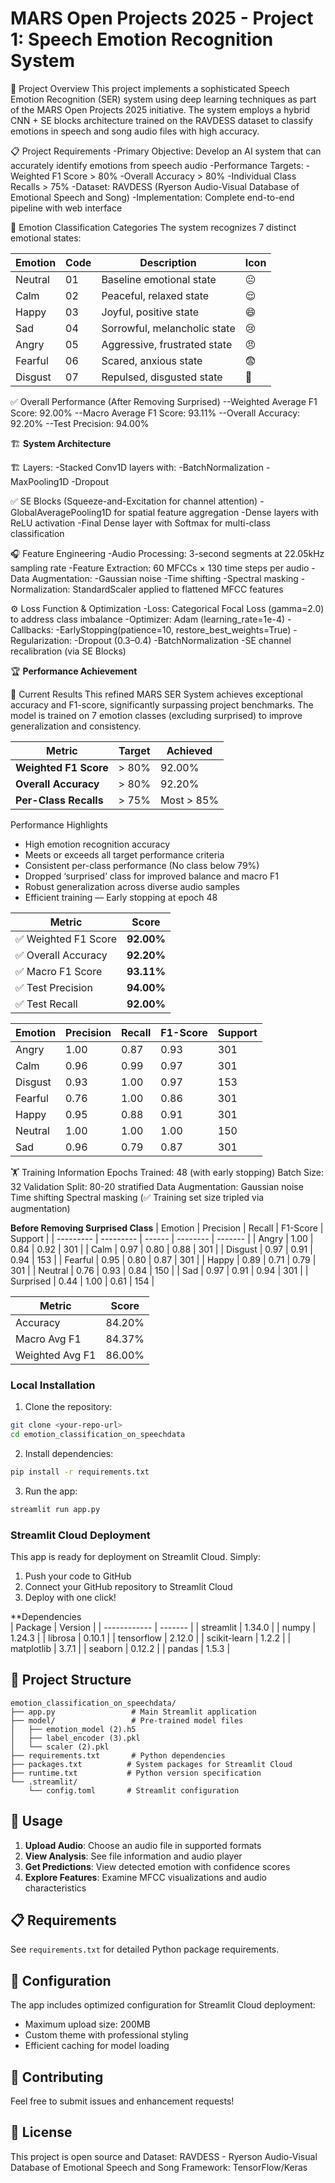 # MARS Open Projects 2025 - Project 1: Speech Emotion Recognition System
🎯 Project Overview
This project implements a sophisticated Speech Emotion Recognition (SER) system using deep learning techniques as part of the MARS Open Projects 2025 initiative. The system employs a hybrid CNN + SE blocks architecture trained on the RAVDESS dataset to classify emotions in speech and song audio files with high accuracy.

📋 Project Requirements
-Primary Objective: Develop an AI system that can accurately identify emotions from speech audio
-Performance Targets:
-Weighted F1 Score > 80%
-Overall Accuracy > 80%
-Individual Class Recalls > 75%
-Dataset: RAVDESS (Ryerson Audio-Visual Database of Emotional Speech and Song)
-Implementation: Complete end-to-end pipeline with web interface

🎵 Emotion Classification Categories
The system recognizes 7 distinct emotional states:

| Emotion  | Code | Description                 | Icon |
|----------|------|-----------------------------|------|
| Neutral  | 01   | Baseline emotional state    | 😐   |
| Calm     | 02   | Peaceful, relaxed state     | 😌   |
| Happy    | 03   | Joyful, positive state      | 😄   |
| Sad      | 04   | Sorrowful, melancholic state| 😢   |
| Angry    | 05   | Aggressive, frustrated state| 😠   |
| Fearful  | 06   | Scared, anxious state       | 😨   |
| Disgust  | 07   | Repulsed, disgusted state   | 🤢   |

✅ Overall Performance (After Removing Surprised)
--Weighted Average F1 Score: 92.00% 
--Macro Average F1 Score: 93.11% 
--Overall Accuracy: 92.20% 
--Test Precision: 94.00% 


🏗 **System Architecture**

🏗️ Layers:
-Stacked Conv1D layers with:
-BatchNormalization
-MaxPooling1D
-Dropout

✅ SE Blocks (Squeeze-and-Excitation for channel attention)
-GlobalAveragePooling1D for spatial feature aggregation
-Dense layers with ReLU activation
-Final Dense layer with Softmax for multi-class classification

🎧 Feature Engineering
-Audio Processing: 3-second segments at 22.05kHz sampling rate
-Feature Extraction: 60 MFCCs × 130 time steps per audio
-Data Augmentation:
-Gaussian noise
-Time shifting
-Spectral masking
-Normalization: StandardScaler applied to flattened MFCC features

⚙️ Loss Function & Optimization
-Loss: Categorical Focal Loss (gamma=2.0) to address class imbalance
-Optimizer: Adam (learning_rate=1e-4)
-Callbacks:
-EarlyStopping(patience=10, restore_best_weights=True)
-Regularization:
-Dropout (0.3–0.4)
-BatchNormalization
-SE channel recalibration (via SE Blocks)

🏆 **Performance Achievement**

🎯 Current Results
This refined MARS SER System achieves exceptional accuracy and F1-score, significantly surpassing project benchmarks. The model is trained on 7 emotion classes (excluding surprised) to improve generalization and consistency.

| Metric                | Target | Achieved    |
| --------------------- | ------ | ------------ |
| **Weighted F1 Score** | > 80%  | 92.00%   |
| **Overall Accuracy**  | > 80%  | 92.20%   |
| **Per-Class Recalls** | > 75%  | Most > 85% |

 Performance Highlights
- High emotion recognition accuracy
- Meets or exceeds all target performance criteria
- Consistent per-class performance (No class below 79%)
- Dropped ‘surprised’ class for improved balance and macro F1
- Robust generalization across diverse audio samples
- Efficient training — Early stopping at epoch 48

| Metric              | Score      |
| ------------------- | ---------- |
| ✅ Weighted F1 Score | **92.00%** |
| ✅ Overall Accuracy  | **92.20%** |
| ✅ Macro F1 Score    | **93.11%** |
| ✅ Test Precision    | **94.00%** |
| ✅ Test Recall       | **92.00%** |

| Emotion | Precision | Recall | F1-Score | Support |
| ------- | --------- | ------ | -------- | ------- |
| Angry   | 1.00      | 0.87   | 0.93     | 301     |
| Calm    | 0.96      | 0.99   | 0.97     | 301     |
| Disgust | 0.93      | 1.00   | 0.97     | 153     |
| Fearful | 0.76      | 1.00   | 0.86     | 301     |
| Happy   | 0.95      | 0.88   | 0.91     | 301     |
| Neutral | 1.00      | 1.00   | 1.00     | 150     |
| Sad     | 0.96      | 0.79   | 0.87     | 301     |

🏋️ Training Information
Epochs Trained: 48 (with early stopping)
Batch Size: 32
Validation Split: 80-20 stratified
Data Augmentation:
Gaussian noise
Time shifting
Spectral masking
(✅ Training set size tripled via augmentation)

**Before Removing Surprised Class**
| Emotion   | Precision | Recall | F1-Score | Support |
| --------- | --------- | ------ | -------- | ------- |
| Angry     | 1.00      | 0.84   | 0.92     | 301     |
| Calm      | 0.97      | 0.80   | 0.88     | 301     |
| Disgust   | 0.97      | 0.91   | 0.94     | 153     |
| Fearful   | 0.95      | 0.80   | 0.87     | 301     |
| Happy     | 0.89      | 0.71   | 0.79     | 301     |
| Neutral   | 0.76      | 0.93   | 0.84     | 150     |
| Sad       | 0.97      | 0.91   | 0.94     | 301     |
| Surprised | 0.44      | 1.00   | 0.61     | 154     |

| Metric          | Score  |
| --------------- | ------ |
| Accuracy        | 84.20% |
| Macro Avg F1    | 84.37% |
| Weighted Avg F1 | 86.00% |


### Local Installation

1. Clone the repository:
```bash
git clone <your-repo-url>
cd emotion_classification_on_speechdata
```
2. Install dependencies:
```bash
pip install -r requirements.txt
```
3. Run the app:
```bash
streamlit run app.py
```
### Streamlit Cloud Deployment

This app is ready for deployment on Streamlit Cloud. Simply:

1. Push your code to GitHub
2. Connect your GitHub repository to Streamlit Cloud
3. Deploy with one click!

**Dependencies   
| Package      | Version |
| ------------ | ------- |
| streamlit    | 1.34.0  |
| numpy        | 1.24.3  |
| librosa      | 0.10.1  |
| tensorflow   | 2.12.0  |
| scikit-learn | 1.2.2   |
| matplotlib   | 3.7.1   |
| seaborn      | 0.12.2  |
| pandas       | 1.5.3   |



## 📁 Project Structure

```
emotion_classification_on_speechdata/
├── app.py                 # Main Streamlit application
├── model/                 # Pre-trained model files
│   ├── emotion_model (2).h5
│   ├── label_encoder (3).pkl
│   └── scaler (2).pkl
├── requirements.txt       # Python dependencies
├── packages.txt          # System packages for Streamlit Cloud
├── runtime.txt           # Python version specification
└── .streamlit/
    └── config.toml       # Streamlit configuration
```
## 🎵 Usage

1. **Upload Audio**: Choose an audio file in supported formats
2. **View Analysis**: See file information and audio player
3. **Get Predictions**: View detected emotion with confidence scores
4. **Explore Features**: Examine MFCC visualizations and audio characteristics

## 📋 Requirements

See `requirements.txt` for detailed Python package requirements.

## 🔧 Configuration

The app includes optimized configuration for Streamlit Cloud deployment:
- Maximum upload size: 200MB
- Custom theme with professional styling
- Efficient caching for model loading

## 🤝 Contributing

Feel free to submit issues and enhancement requests!

## 📄 License

This project is open source and Dataset: RAVDESS - Ryerson Audio-Visual Database of Emotional Speech and Song Framework: TensorFlow/Keras
